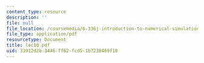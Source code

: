 ```yaml
---
content_type: resource
description: ''
file: null
file_location: /coursemedia/6-336j-introduction-to-numerical-simulation-sma-5211-fall-2003/33912d2b3446ff62fcd51b7238469f10_lec10.pdf
file_type: application/pdf
resourcetype: Document
title: lec10.pdf
uid: 33912d2b-3446-ff62-fcd5-1b7238469f10
---
```


